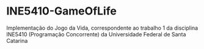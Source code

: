 # INE5410-GameOfLife
Implementação do Jogo da Vida, correspondente ao trabalho 1 da disciplina INE5410 (Programação Concorrente) da Universidade Federal de Santa Catarina
